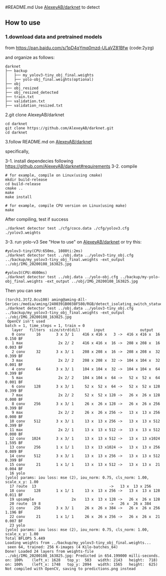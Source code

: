 #README.md
Use  [AlexeyAB/darknet](https://github.com/AlexeyAB/darknet) to detect

## How to use
### 1.download data and pretrained models
from https://pan.baidu.com/s/1pD4qYmq0mzd-ULaVZ81Bfw
(code:2yzg)

and organize as follows:
```
darknet
├── backup
│   ├── my_yolov3-tiny_obj_final.weights
│   ├── yolo-obj_final.weights(optional)
├── obj
├── obj_resized
├── obj_resized_detected
├── train.txt
├── validation.txt
├── validation_resized.txt
```
 
2.git clone AlexeyAB/darknet
```
cd darknet
git clone https://github.com/AlexeyAB/darknet.git
cd darknet
```
3.follow README.md on [AlexeyAB/darknet](https://github.com/AlexeyAB/darknet)

specifically,

3-1. install dependecies following https://github.com/AlexeyAB/darknet#requirements
3-2. compile
```
# for example, compile on Linux(using cmake)
mkdir build-release
cd build-release
cmake ..
make
make install
```
```
# for example, compile CPU version on Linux(using make)
make
```

After compiling, test if success
```
./darknet detector test ./cfg/coco.data ./cfg/yolov3.cfg ./yolov3.weights
```
3-3. run yolo-v3
See "How to use" on [AlexeyAB/darknet](https://github.com/AlexeyAB/darknet) or try this:
```
#yolov3-tiny(CPU:650ms, 1080ti:2ms)
./darknet detector test ../obj.data ../yolov3-tiny_obj.cfg ../backup/my_yolov3-tiny_obj_final.weights -ext_output ../obj/IMG_20200108_163825.jpg
```
```
#yolov3(CPU:4600ms)
./darknet detector test ../obj.data ../yolo-obj.cfg ../backup/my-yolo-obj_final.weights -ext_output ../obj/IMG_20200108_163825.jpg
```

Then you can see
```
(torch1.3tf2.0cu100) aming@aming-All-Series:/media/aming/2400391B0038F580/RGB/detect_isolating_switch_statue_v2/darknet/darknet$ ./darknet detector test ../obj.data ../yolov3-tiny_obj.cfg ../backup/my_yolov3-tiny_obj_final.weights -ext_output ../obj/IMG_20200108_163825.jpg
 OpenCV isn't used 
batch = 1, time_steps = 1, train = 0 
   layer   filters  size/strd(dil)      input                output
   0 conv     16       3 x 3/ 1    416 x 416 x   3 ->  416 x 416 x  16 0.150 BF
   1 max                2x 2/ 2    416 x 416 x  16 ->  208 x 208 x  16 0.003 BF
   2 conv     32       3 x 3/ 1    208 x 208 x  16 ->  208 x 208 x  32 0.399 BF
   3 max                2x 2/ 2    208 x 208 x  32 ->  104 x 104 x  32 0.001 BF
   4 conv     64       3 x 3/ 1    104 x 104 x  32 ->  104 x 104 x  64 0.399 BF
   5 max                2x 2/ 2    104 x 104 x  64 ->   52 x  52 x  64 0.001 BF
   6 conv    128       3 x 3/ 1     52 x  52 x  64 ->   52 x  52 x 128 0.399 BF
   7 max                2x 2/ 2     52 x  52 x 128 ->   26 x  26 x 128 0.000 BF
   8 conv    256       3 x 3/ 1     26 x  26 x 128 ->   26 x  26 x 256 0.399 BF
   9 max                2x 2/ 2     26 x  26 x 256 ->   13 x  13 x 256 0.000 BF
  10 conv    512       3 x 3/ 1     13 x  13 x 256 ->   13 x  13 x 512 0.399 BF
  11 max                2x 2/ 1     13 x  13 x 512 ->   13 x  13 x 512 0.000 BF
  12 conv   1024       3 x 3/ 1     13 x  13 x 512 ->   13 x  13 x1024 1.595 BF
  13 conv    256       1 x 1/ 1     13 x  13 x1024 ->   13 x  13 x 256 0.089 BF
  14 conv    512       3 x 3/ 1     13 x  13 x 256 ->   13 x  13 x 512 0.399 BF
  15 conv     21       1 x 1/ 1     13 x  13 x 512 ->   13 x  13 x  21 0.004 BF
  16 yolo
[yolo] params: iou loss: mse (2), iou_norm: 0.75, cls_norm: 1.00, scale_x_y: 1.00
  17 route  13 		                           ->   13 x  13 x 256 
  18 conv    128       1 x 1/ 1     13 x  13 x 256 ->   13 x  13 x 128 0.011 BF
  19 upsample                 2x    13 x  13 x 128 ->   26 x  26 x 128
  20 route  19 8 	                           ->   26 x  26 x 384 
  21 conv    256       3 x 3/ 1     26 x  26 x 384 ->   26 x  26 x 256 1.196 BF
  22 conv     21       1 x 1/ 1     26 x  26 x 256 ->   26 x  26 x  21 0.007 BF
  23 yolo
[yolo] params: iou loss: mse (2), iou_norm: 0.75, cls_norm: 1.00, scale_x_y: 1.00
Total BFLOPS 5.449 
Loading weights from ../backup/my_yolov3-tiny_obj_final.weights...
 seen 64, trained: 256 K-images (4 Kilo-batches_64) 
Done! Loaded 24 layers from weights-file 
../obj/IMG_20200108_163825.jpg: Predicted in 654.199000 milli-seconds.
on: 100%	(left_x: 1628   top_y:  583   width: 2143   height:  718)
on: 100%	(left_x: 1748   top_y: 2094   width: 1565   height:  625)
Not compiled with OpenCV, saving to predictions.png instead
```



